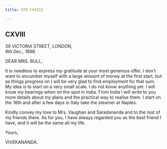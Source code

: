 ```yaml
---
title: 579 CXVIII

---
```

  

  


## CXVIII

39 VICTORIA STREET, LONDON,  
*9th Dec., 1896.*

DEAR MRS. BULL,

It is needless to express my gratitude at your most generous offer. I
don't want to encumber myself with a large amount of money at the first
start, but as things progress on I will be very glad to find employment
for that sum. My idea is to start on a very small scale. I do not know
anything yet. I will know my bearings when on the spot in India. From
India I will write to you more details about my plans and the practical
way to realise them. I start on the 16th and after a few days in Italy
take the steamer at Naples.

Kindly convey my love to Mrs. Vaughan and Saradananda and to the rest of
my friends there. As for you, I have always regarded you as the best
friend I have, and it will be the same all my life.

Yours,

VIVEKANANDA.
